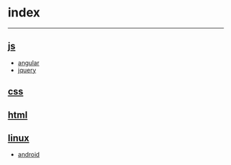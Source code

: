 # index
-----------

## [js](js/js.html)
* [angular](js/angular.html)
* [jquery](js/jquery.html)

## [css](css/css.html)

## [html](html/html.html)

## [linux](linux/linux.html)
* [android](linux/android.html)

